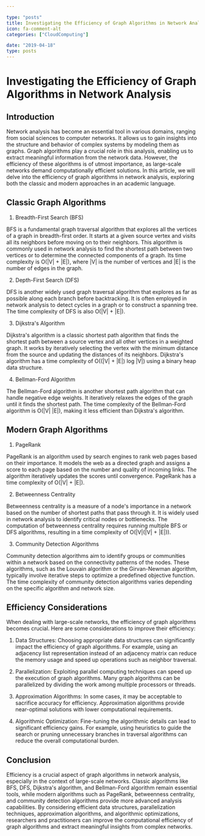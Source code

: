 ```yaml
---

type: "posts"
title: Investigating the Efficiency of Graph Algorithms in Network Analysis
icon: fa-comment-alt
categories: ["CloudComputing"]

date: "2019-04-18"
type: posts
---
```





# Investigating the Efficiency of Graph Algorithms in Network Analysis

## Introduction

Network analysis has become an essential tool in various domains, ranging from social sciences to computer networks. It allows us to gain insights into the structure and behavior of complex systems by modeling them as graphs. Graph algorithms play a crucial role in this analysis, enabling us to extract meaningful information from the network data. However, the efficiency of these algorithms is of utmost importance, as large-scale networks demand computationally efficient solutions. In this article, we will delve into the efficiency of graph algorithms in network analysis, exploring both the classic and modern approaches in an academic language.

## Classic Graph Algorithms

1. Breadth-First Search (BFS)

BFS is a fundamental graph traversal algorithm that explores all the vertices of a graph in breadth-first order. It starts at a given source vertex and visits all its neighbors before moving on to their neighbors. This algorithm is commonly used in network analysis to find the shortest path between two vertices or to determine the connected components of a graph. Its time complexity is O(|V| + |E|), where |V| is the number of vertices and |E| is the number of edges in the graph.

2. Depth-First Search (DFS)

DFS is another widely used graph traversal algorithm that explores as far as possible along each branch before backtracking. It is often employed in network analysis to detect cycles in a graph or to construct a spanning tree. The time complexity of DFS is also O(|V| + |E|).

3. Dijkstra's Algorithm

Dijkstra's algorithm is a classic shortest path algorithm that finds the shortest path between a source vertex and all other vertices in a weighted graph. It works by iteratively selecting the vertex with the minimum distance from the source and updating the distances of its neighbors. Dijkstra's algorithm has a time complexity of O((|V| + |E|) log |V|) using a binary heap data structure.

4. Bellman-Ford Algorithm

The Bellman-Ford algorithm is another shortest path algorithm that can handle negative edge weights. It iteratively relaxes the edges of the graph until it finds the shortest path. The time complexity of the Bellman-Ford algorithm is O(|V| |E|), making it less efficient than Dijkstra's algorithm.

## Modern Graph Algorithms

1. PageRank

PageRank is an algorithm used by search engines to rank web pages based on their importance. It models the web as a directed graph and assigns a score to each page based on the number and quality of incoming links. The algorithm iteratively updates the scores until convergence. PageRank has a time complexity of O(|V| + |E|).

2. Betweenness Centrality

Betweenness centrality is a measure of a node's importance in a network based on the number of shortest paths that pass through it. It is widely used in network analysis to identify critical nodes or bottlenecks. The computation of betweenness centrality requires running multiple BFS or DFS algorithms, resulting in a time complexity of O(|V|(|V| + |E|)).

3. Community Detection Algorithms

Community detection algorithms aim to identify groups or communities within a network based on the connectivity patterns of the nodes. These algorithms, such as the Louvain algorithm or the Girvan-Newman algorithm, typically involve iterative steps to optimize a predefined objective function. The time complexity of community detection algorithms varies depending on the specific algorithm and network size.

## Efficiency Considerations

When dealing with large-scale networks, the efficiency of graph algorithms becomes crucial. Here are some considerations to improve their efficiency:

1. Data Structures: Choosing appropriate data structures can significantly impact the efficiency of graph algorithms. For example, using an adjacency list representation instead of an adjacency matrix can reduce the memory usage and speed up operations such as neighbor traversal.

2. Parallelization: Exploiting parallel computing techniques can speed up the execution of graph algorithms. Many graph algorithms can be parallelized by dividing the work among multiple processors or threads.

3. Approximation Algorithms: In some cases, it may be acceptable to sacrifice accuracy for efficiency. Approximation algorithms provide near-optimal solutions with lower computational requirements.

4. Algorithmic Optimization: Fine-tuning the algorithmic details can lead to significant efficiency gains. For example, using heuristics to guide the search or pruning unnecessary branches in traversal algorithms can reduce the overall computational burden.

## Conclusion

Efficiency is a crucial aspect of graph algorithms in network analysis, especially in the context of large-scale networks. Classic algorithms like BFS, DFS, Dijkstra's algorithm, and Bellman-Ford algorithm remain essential tools, while modern algorithms such as PageRank, betweenness centrality, and community detection algorithms provide more advanced analysis capabilities. By considering efficient data structures, parallelization techniques, approximation algorithms, and algorithmic optimizations, researchers and practitioners can improve the computational efficiency of graph algorithms and extract meaningful insights from complex networks.